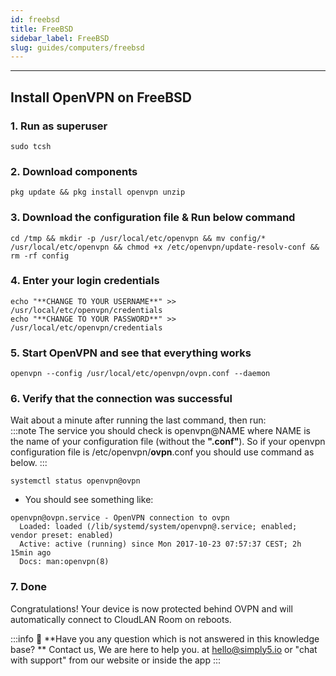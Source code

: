 ```yaml
---
id: freebsd
title: FreeBSD
sidebar_label: FreeBSD
slug: guides/computers/freebsd
---
```

---
## **Install OpenVPN on FreeBSD**

### **1. Run as superuser**

```basic
sudo tcsh
```

### **2. Download components**

```basic
pkg update && pkg install openvpn unzip
```

### **3. Download the configuration file & Run below command**

```basic
cd /tmp && mkdir -p /usr/local/etc/openvpn && mv config/* /usr/local/etc/openvpn && chmod +x /etc/openvpn/update-resolv-conf && rm -rf config 
```

### **4. Enter your login credentials**

```basic
echo "**CHANGE TO YOUR USERNAME**" >> /usr/local/etc/openvpn/credentials
echo "**CHANGE TO YOUR PASSWORD**" >> /usr/local/etc/openvpn/credentials
```

### **5. Start OpenVPN and see that everything works**

```basic
openvpn --config /usr/local/etc/openvpn/ovpn.conf --daemon
```

### **6. Verify that the connection was successful**
 Wait about a minute after running the last command, then run:    
:::note
The service you should check is openvpn@NAME where NAME is the name of your configuration file (without the **".conf"**). So if your openvpn configuration file is /etc/openvpn/**ovpn**.conf you should use command as below.
:::

```basic
systemctl status openvpn@ovpn

```

- You should see something like:

```basic
openvpn@ovpn.service - OpenVPN connection to ovpn
  Loaded: loaded (/lib/systemd/system/openvpn@.service; enabled; vendor preset: enabled)
  Active: active (running) since Mon 2017-10-23 07:57:37 CEST; 2h 15min ago
  Docs: man:openvpn(8)

```

### **7. Done**

Congratulations! Your device is now protected behind OVPN and will automatically connect to CloudLAN Room on reboots.

:::info
:information_desk_person: **Have you any question which is not answered in this knowledge base? **
Contact us, We are here to help you. at [hello@simply5.io](mailto:hello@simply5.io) or "chat with support" from our website or inside the app
:::